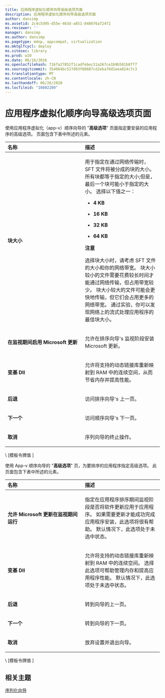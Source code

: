 ```yaml
---
title: 应用程序虚拟化顺序向导高级选项页面
description: 应用程序虚拟化顺序向导高级选项页面
author: dansimp
ms.assetid: 2c4c5d95-d55e-463d-a851-8486f6a724f2
ms.reviewer: ''
manager: dansimp
ms.author: dansimp
ms.pagetype: mdop, appcompat, virtualization
ms.mktglfcycl: deploy
ms.sitesec: library
ms.prod: w10
ms.date: 06/16/2016
ms.openlocfilehash: 716fa27852f1cadfebec31a267ce1b9b581b8ff7
ms.sourcegitcommit: 354664bc527d93f80687cd2eba70d1eea024c7c3
ms.translationtype: MT
ms.contentlocale: zh-CN
ms.lasthandoff: 06/26/2020
ms.locfileid: "10802280"
---
```

# 应用程序虚拟化顺序向导高级选项页面


使用应用程序虚拟化（app-v）顺序向导的 "**高级选项**" 页面指定要安装的应用程序的高级选项。 页面包含下表中所述的元素。

<table>
<colgroup>
<col width="50%" />
<col width="50%" />
</colgroup>
<thead>
<tr class="header">
<th align="left">名称</th>
<th align="left">描述</th>
</tr>
</thead>
<tbody>
<tr class="odd">
<td align="left"><p><strong>块大小</strong></p></td>
<td align="left"><p>用于指定在通过网络传输时，SFT 文件将被分成的块的大小。 所有块都等于指定的大小;但是，最后一个块可能小于指定的大小。 选择以下值之一：</p>
<ul>
<li><p><strong>4 KB</strong></p></li>
<li><p><strong>16 KB</strong></p></li>
<li><p><strong>32 KB</strong></p></li>
<li><p><strong>64 KB</strong></p></li>
</ul>
<div class="alert">
<strong>注意</strong><br/><p>选择块大小时，请考虑 SFT 文件的大小和你的网络带宽。 块大小较小的文件需要花费较长时间才能通过网络传输，但占用带宽较少。 块大小较大的文件可能会更快地传输，但它们会占用更多的网络带宽。 通过实验，你可以发现网络上的流式处理应用程序的最佳块大小。</p>
</div>
<div>

</div></td>
</tr>
<tr class="even">
<td align="left"><p><strong>在监视期间启用 Microsoft 更新</strong></p></td>
<td align="left"><p>允许在排序向导&#39;s 监视阶段安装 Microsoft 更新。</p></td>
</tr>
<tr class="odd">
<td align="left"><p><strong>变基 Dll</strong></p></td>
<td align="left"><p>允许将支持的动态链接库重新映射到 RAM 中的连续空间，从而节省内存并提高性能。</p></td>
</tr>
<tr class="even">
<td align="left"><p><strong>后退</strong></p></td>
<td align="left"><p>访问排序向导&#39;s 上一页。</p></td>
</tr>
<tr class="odd">
<td align="left"><p><strong>下一个</strong></p></td>
<td align="left"><p>访问顺序向导&#39;s 下一页。</p></td>
</tr>
<tr class="even">
<td align="left"><p><strong>取消</strong></p></td>
<td align="left"><p>序列向导的终止操作。</p></td>
</tr>
</tbody>
</table>



\ [模板令牌值 \]

使用 App-v 顺序向导的 "**高级选项**" 页，为要排序的应用程序指定高级选项。 此页面包含下表中所述的元素。

<table>
<colgroup>
<col width="50%" />
<col width="50%" />
</colgroup>
<thead>
<tr class="header">
<th align="left">名称</th>
<th align="left">描述</th>
</tr>
</thead>
<tbody>
<tr class="odd">
<td align="left"><p><strong>允许 Microsoft 更新在监视期间运行</strong></p></td>
<td align="left"><p>指定在应用程序排序期间监视阶段是否将软件更新应用于应用程序。 如果需要更新才能成功完成应用程序安装，此选项将很有帮助。 默认情况下，此选项处于未选中状态。</p></td>
</tr>
<tr class="even">
<td align="left"><p><strong>变基 Dll</strong></p></td>
<td align="left"><p>允许将支持的动态链接库重新映射到 RAM 中的连续空间。 选择此选项可帮助管理内存和提高应用程序性能。 默认情况下，此选项处于未选中状态。</p></td>
</tr>
<tr class="odd">
<td align="left"><p><strong>后退</strong></p></td>
<td align="left"><p>转到向导的上一页。</p></td>
</tr>
<tr class="even">
<td align="left"><p><strong>下一个</strong></p></td>
<td align="left"><p>转到向导的下一页。</p></td>
</tr>
<tr class="odd">
<td align="left"><p><strong>取消</strong></p></td>
<td align="left"><p>放弃设置并退出向导。</p></td>
</tr>
</tbody>
</table>



\ [模板令牌值 \]

## 相关主题


[序列化向导](sequencing-wizard.md)









